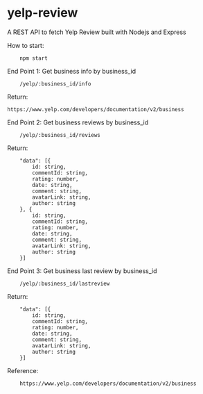 # yelp-review
A REST API to fetch Yelp Review built with Nodejs and Express

How to start:

		npm start

End Point 1: Get business info by business_id 

		/yelp/:business_id/info

Return: 
    
    https://www.yelp.com/developers/documentation/v2/business		


End Point 2: Get business reviews by business_id 

		/yelp/:business_id/reviews

Return:

		"data": [{
			id: string,
			commentId: string,
			rating: number,
			date: string,
			comment: string,
			avatarLink: string,
			author: string
		}, {
			id: string,
			commentId: string,
			rating: number,
			date: string,
			comment: string,
			avatarLink: string,
			author: string
		}]


End Point 3: Get business last review by business_id 

		/yelp/:business_id/lastreview

Return:

		"data": [{
			id: string,
			commentId: string,
			rating: number,
			date: string,
			comment: string,
			avatarLink: string,
			author: string
		}]
		

Reference: 

		https://www.yelp.com/developers/documentation/v2/business
